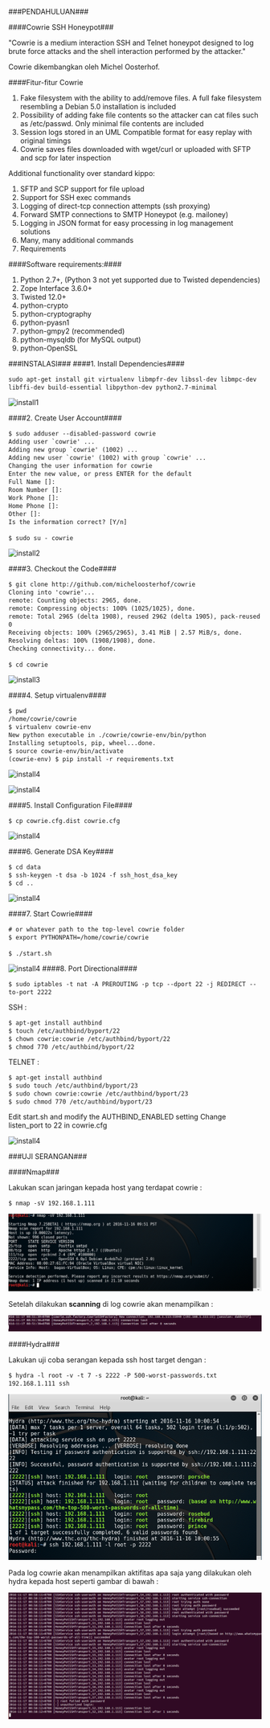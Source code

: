 ###PENDAHULUAN###

####Cowrie SSH Honeypot###

"Cowrie is a medium interaction SSH and Telnet honeypot designed to log brute force attacks and the shell interaction performed by the attacker."

Cowrie dikembangkan oleh Michel Oosterhof.

####Fitur-fitur Cowrie

1. Fake filesystem with the ability to add/remove files. A full fake filesystem resembling a Debian 5.0 installation is included
1. Possibility of adding fake file contents so the attacker can cat files such as /etc/passwd. Only minimal file contents are included
1. Session logs stored in an UML Compatible format for easy replay with original timings
1. Cowrie saves files downloaded with wget/curl or uploaded with SFTP and scp for later inspection


Additional functionality over standard kippo:

1. SFTP and SCP support for file upload
1. Support for SSH exec commands
1. Logging of direct-tcp connection attempts (ssh proxying)
1. Forward SMTP connections to SMTP Honeypot (e.g. mailoney)
1. Logging in JSON format for easy processing in log management solutions
1. Many, many additional commands
1. Requirements

####Software requirements:####

1. Python 2.7+, (Python 3 not yet supported due to Twisted dependencies)
1. Zope Interface 3.6.0+
1. Twisted 12.0+
1. python-crypto
1. python-cryptography
1. python-pyasn1
1. python-gmpy2 (recommended)
1. python-mysqldb (for MySQL output)
1. python-OpenSSL

###INSTALASI###
####1. Install Dependencies####
```
sudo apt-get install git virtualenv libmpfr-dev libssl-dev libmpc-dev libffi-dev build-essential libpython-dev python2.7-minimal
```
![install1](asset/tugas4-023/install1.PNG)

####2. Create User Account####
```
$ sudo adduser --disabled-password cowrie
Adding user `cowrie' ...
Adding new group `cowrie' (1002) ...
Adding new user `cowrie' (1002) with group `cowrie' ...
Changing the user information for cowrie
Enter the new value, or press ENTER for the default
Full Name []:
Room Number []:
Work Phone []:
Home Phone []:
Other []:
Is the information correct? [Y/n]

$ sudo su - cowrie
```

![install2](asset/tugas4-023/install2.PNG)

####3. Checkout the Code####
```
$ git clone http://github.com/micheloosterhof/cowrie
Cloning into 'cowrie'...
remote: Counting objects: 2965, done.
remote: Compressing objects: 100% (1025/1025), done.
remote: Total 2965 (delta 1908), reused 2962 (delta 1905), pack-reused 0
Receiving objects: 100% (2965/2965), 3.41 MiB | 2.57 MiB/s, done.
Resolving deltas: 100% (1908/1908), done.
Checking connectivity... done.

$ cd cowrie
```
![install3](asset/tugas4-023/install3.PNG)

####4. Setup virtualenv####
```
$ pwd
/home/cowrie/cowrie
$ virtualenv cowrie-env
New python executable in ./cowrie/cowrie-env/bin/python
Installing setuptools, pip, wheel...done.
$ source cowrie-env/bin/activate
(cowrie-env) $ pip install -r requirements.txt
```
![install4](asset/tugas4-023/install4.PNG)

![install4](asset/tugas4-023/install5.PNG)

####5. Install Configuration File####
```
$ cp cowrie.cfg.dist cowrie.cfg
```
![install4](asset/tugas4-023/install6.PNG)

####6. Generate DSA Key####
```
$ cd data
$ ssh-keygen -t dsa -b 1024 -f ssh_host_dsa_key
$ cd ..
```
![install4](asset/tugas4-023/install7.PNG)

####7. Start Cowrie####
```
# or whatever path to the top-level cowrie folder
$ export PYTHONPATH=/home/cowrie/cowrie

$ ./start.sh
```
![install4](asset/tugas4-023/install8.PNG)
####8. Port Directional####
```
$ sudo iptables -t nat -A PREROUTING -p tcp --dport 22 -j REDIRECT --to-port 2222
```

SSH :
```
$ apt-get install authbind
$ touch /etc/authbind/byport/22
$ chown cowrie:cowrie /etc/authbind/byport/22
$ chmod 770 /etc/authbind/byport/22
```

TELNET :
```
$ apt-get install authbind
$ sudo touch /etc/authbind/byport/23
$ sudo chown cowrie:cowrie /etc/authbind/byport/23
$ sudo chmod 770 /etc/authbind/byport/23
```

Edit start.sh and modify the AUTHBIND_ENABLED setting
Change listen_port to 22 in cowrie.cfg

![install4](asset/tugas4-023/install9.PNG)

###UJI SERANGAN###

####Nmap###

Lakukan scan jaringan kepada host yang terdapat cowrie :
```
$ nmap -sV 192.168.1.111
```

![nmap](asset/tugas4-023/nmap-kali.PNG)

Setelah dilakukan **scanning** di log cowrie akan menampilkan :

![nmap-cowrie](asset/tugas4-023/nmap-cowrie.PNG)

####Hydra###

Lakukan uji coba serangan kepada ssh host target dengan : 
```
$ hydra -l root -v -t 7 -s 2222 -P 500-worst-passwords.txt 192.168.1.111 ssh
```
![hydra-ssh](asset/tugas4-023/ssh-root-kali.PNG)

Pada log cowrie akan menampilkan aktifitas apa saja yang dilakukan oleh hydra kepada host seperti gambar di bawah :

![hydra-cowrie](asset/tugas4-023/cowrie-root-hydra.PNG)
